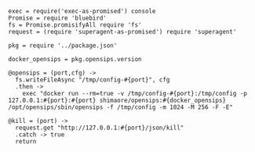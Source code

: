     exec = require('exec-as-promised') console
    Promise = require 'bluebird'
    fs = Promise.promisifyAll require 'fs'
    request = (require 'superagent-as-promised') require 'superagent'

    pkg = require '../package.json'

    docker_opensips = pkg.opensips.version

    @opensips = (port,cfg) ->
      fs.writeFileAsync "/tmp/config-#{port}", cfg
      .then ->
        exec "docker run --rm=true -v /tmp/config-#{port}:/tmp/config -p 127.0.0.1:#{port}:#{port} shimaore/opensips:#{docker_opensips} /opt/opensips/sbin/opensips -f /tmp/config -m 1024 -M 256 -F -E"

    @kill = (port) ->
      request.get "http://127.0.0.1:#{port}/json/kill"
      .catch -> true
      return
